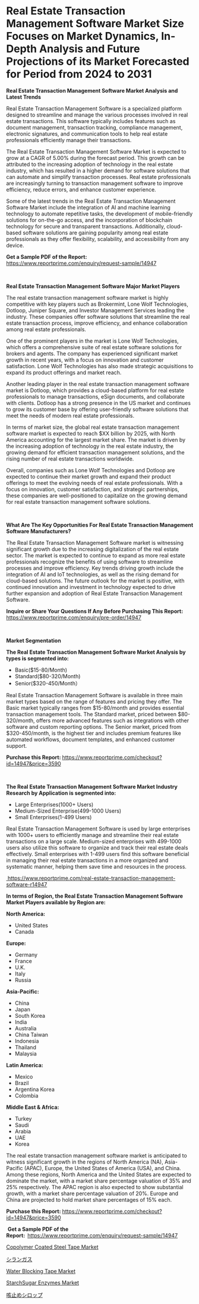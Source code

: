 <p><h1>Real Estate Transaction Management Software Market Size Focuses on Market Dynamics, In-Depth Analysis and Future Projections of its Market Forecasted for Period from 2024 to 2031</h1></p><p><strong>Real Estate Transaction Management Software Market Analysis and Latest Trends</strong></p>
<p><p>Real Estate Transaction Management Software is a specialized platform designed to streamline and manage the various processes involved in real estate transactions. This software typically includes features such as document management, transaction tracking, compliance management, electronic signatures, and communication tools to help real estate professionals efficiently manage their transactions.</p><p>The Real Estate Transaction Management Software Market is expected to grow at a CAGR of 5.00% during the forecast period. This growth can be attributed to the increasing adoption of technology in the real estate industry, which has resulted in a higher demand for software solutions that can automate and simplify transaction processes. Real estate professionals are increasingly turning to transaction management software to improve efficiency, reduce errors, and enhance customer experience.</p><p>Some of the latest trends in the Real Estate Transaction Management Software Market include the integration of AI and machine learning technology to automate repetitive tasks, the development of mobile-friendly solutions for on-the-go access, and the incorporation of blockchain technology for secure and transparent transactions. Additionally, cloud-based software solutions are gaining popularity among real estate professionals as they offer flexibility, scalability, and accessibility from any device.</p></p>
<p><strong>Get a Sample PDF of the Report:&nbsp;</strong> <a href="https://www.reportprime.com/enquiry/request-sample/14947">https://www.reportprime.com/enquiry/request-sample/14947</a></p>
<p>&nbsp;</p>
<p><strong>Real Estate Transaction Management Software Major Market Players</strong></p>
<p><p>The real estate transaction management software market is highly competitive with key players such as Brokermint, Lone Wolf Technologies, Dotloop, Juniper Square, and Investor Management Services leading the industry. These companies offer software solutions that streamline the real estate transaction process, improve efficiency, and enhance collaboration among real estate professionals.</p><p>One of the prominent players in the market is Lone Wolf Technologies, which offers a comprehensive suite of real estate software solutions for brokers and agents. The company has experienced significant market growth in recent years, with a focus on innovation and customer satisfaction. Lone Wolf Technologies has also made strategic acquisitions to expand its product offerings and market reach.</p><p>Another leading player in the real estate transaction management software market is Dotloop, which provides a cloud-based platform for real estate professionals to manage transactions, eSign documents, and collaborate with clients. Dotloop has a strong presence in the US market and continues to grow its customer base by offering user-friendly software solutions that meet the needs of modern real estate professionals.</p><p>In terms of market size, the global real estate transaction management software market is expected to reach $XX billion by 2025, with North America accounting for the largest market share. The market is driven by the increasing adoption of technology in the real estate industry, the growing demand for efficient transaction management solutions, and the rising number of real estate transactions worldwide.</p><p>Overall, companies such as Lone Wolf Technologies and Dotloop are expected to continue their market growth and expand their product offerings to meet the evolving needs of real estate professionals. With a focus on innovation, customer satisfaction, and strategic partnerships, these companies are well-positioned to capitalize on the growing demand for real estate transaction management software solutions.</p></p>
<p>&nbsp;</p>
<p><strong>What Are The Key Opportunities For Real Estate Transaction Management Software Manufacturers?</strong></p>
<p><p>The Real Estate Transaction Management Software market is witnessing significant growth due to the increasing digitalization of the real estate sector. The market is expected to continue to expand as more real estate professionals recognize the benefits of using software to streamline processes and improve efficiency. Key trends driving growth include the integration of AI and IoT technologies, as well as the rising demand for cloud-based solutions. The future outlook for the market is positive, with continued innovation and investment in technology expected to drive further expansion and adoption of Real Estate Transaction Management Software.</p></p>
<p><strong>Inquire or Share Your Questions If Any Before Purchasing This Report:</strong> <a href="https://www.reportprime.com/enquiry/pre-order/14947">https://www.reportprime.com/enquiry/pre-order/14947</a></p>
<p>&nbsp;</p>
<p><strong>Market Segmentation</strong></p>
<p><strong>The Real Estate Transaction Management Software Market Analysis by types is segmented into:</strong></p>
<p><ul><li>Basic($15-80/Month)</li><li>Standard($80-320/Month)</li><li>Senior($320-450/Month）</li></ul></p>
<p><p>Real Estate Transaction Management Software is available in three main market types based on the range of features and pricing they offer. The Basic market typically ranges from $15-80/month and provides essential transaction management tools. The Standard market, priced between $80-320/month, offers more advanced features such as integrations with other software and custom reporting options. The Senior market, priced from $320-450/month, is the highest tier and includes premium features like automated workflows, document templates, and enhanced customer support.</p></p>
<p><strong>Purchase this Report:&nbsp;</strong><a href="https://www.reportprime.com/checkout?id=14947&price=3590">https://www.reportprime.com/checkout?id=14947&price=3590</a></p>
<p>&nbsp;</p>
<p><strong>The Real Estate Transaction Management Software Market Industry Research by Application is segmented into:</strong></p>
<p><ul><li>Large Enterprises(1000+ Users)</li><li>Medium-Sized Enterprise(499-1000 Users)</li><li>Small Enterprises(1-499 Users)</li></ul></p>
<p><p>Real Estate Transaction Management Software is used by large enterprises with 1000+ users to efficiently manage and streamline their real estate transactions on a large scale. Medium-sized enterprises with 499-1000 users also utilize this software to organize and track their real estate deals effectively. Small enterprises with 1-499 users find this software beneficial in managing their real estate transactions in a more organized and systematic manner, helping them save time and resources in the process.</p></p>
<p><a href="https://www.reportprime.com/real-estate-transaction-management-software-r14947">&nbsp;https://www.reportprime.com/real-estate-transaction-management-software-r14947</a></p>
<p><strong>In terms of Region, the Real Estate Transaction Management Software Market Players available by Region are:</strong></p>
<p>
    <p> <strong> North America: </strong>
        <ul>
            <li>United States</li>
            <li>Canada</li>
        </ul>
        </p> 
    <p> <strong> Europe: </strong>
        <ul>
            <li>Germany</li>
            <li>France</li>
            <li>U.K.</li>
            <li>Italy</li>
            <li>Russia</li>
        </ul>
        </p> 
    <p> <strong> Asia-Pacific: </strong>
        <ul>
            <li>China</li>
            <li>Japan</li>
            <li>South Korea</li>
            <li>India</li>
            <li>Australia</li>
            <li>China Taiwan</li>
            <li>Indonesia</li>
            <li>Thailand</li>
            <li>Malaysia</li>
        </ul>
        </p> 
    <p> <strong> Latin America: </strong>
        <ul>
            <li>Mexico</li>
            <li>Brazil</li>
            <li>Argentina Korea</li>
            <li>Colombia</li>
        </ul>
        </p> 
    <p> <strong> Middle East & Africa: </strong>
        <ul>
            <li>Turkey</li>
            <li>Saudi</li>
            <li>Arabia</li>
            <li>UAE</li>
            <li>Korea</li>
        </ul>
    </p>
    </p>
<p><p>The real estate transaction management software market is anticipated to witness significant growth in the regions of North America (NA), Asia-Pacific (APAC), Europe, the United States of America (USA), and China. Among these regions, North America and the United States are expected to dominate the market, with a market share percentage valuation of 35% and 25% respectively. The APAC region is also expected to show substantial growth, with a market share percentage valuation of 20%. Europe and China are projected to hold market share percentages of 15% each.</p></p>
<p><strong>Purchase this Report: </strong><a href="https://www.reportprime.com/checkout?id=14947&price=3590">https://www.reportprime.com/checkout?id=14947&price=3590</a></p>
<p>&nbsp;<strong>Get a Sample PDF of the Report:&nbsp;&nbsp;</strong><a href="https://www.reportprime.com/enquiry/request-sample/14947">https://www.reportprime.com/enquiry/request-sample/14947</a></p>
<p><strong></strong></p>
<p><p><a href="https://www.linkedin.com/pulse/copolymer-coated-steel-tape-market-size-evaluating-its-trends-jok3e?trackingId=7s%2FnmddqFMPGY9vRBtBRJQ%3D%3D">Copolymer Coated Steel Tape Market</a></p><p><a href="https://medium.com/@jackpeters644/%E3%82%B7%E3%83%A9%E3%83%B3%E3%82%AC%E3%82%B9%E5%B8%82%E5%A0%B4%E3%81%AE%E5%B8%82%E5%A0%B4%E8%AA%BF%E6%9F%BB%E3%83%AC%E3%83%9D%E3%83%BC%E3%83%88-%E3%81%9D%E3%81%AE%E6%AD%B4%E5%8F%B2%E3%81%8A%E3%82%88%E3%81%B32031%E5%B9%B4%E3%81%BE%E3%81%A7%E3%81%AE%E4%BA%88%E6%B8%AC-460d08dffae1">シランガス</a></p><p><a href="https://www.linkedin.com/pulse/water-blocking-tape-market-size-furnishes-valuable-igkee?trackingId=0dFYdg7BwpKHSJxkQPJOdg%3D%3D">Water Blocking Tape Market</a></p><p><a href="https://medium.com/@quincyardy67567/analyzing-starchsugar-enzymes-market-global-industry-perspective-and-forecast-2024-to-2031-010a4ba42e2a">StarchSugar Enzymes Market</a></p><p><a href="https://medium.com/@elenorkiehn/%E5%92%B3%E6%AD%A2%E3%82%81%E3%82%B7%E3%83%AD%E3%83%83%E3%83%97%E5%B8%82%E5%A0%B4%E3%81%AE%E6%8C%87%E6%A8%99%E3%82%92%E8%A7%A3%E8%AA%AD%E3%81%99%E3%82%8B-%E5%B8%82%E5%A0%B4%E3%82%B7%E3%82%A7%E3%82%A2-%E3%83%88%E3%83%AC%E3%83%B3%E3%83%89-%E6%88%90%E9%95%B7%E3%83%91%E3%82%BF%E3%83%BC%E3%83%B3-4abab22ad3d5">咳止めシロップ</a></p></p>